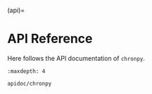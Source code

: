 (api)=

# API Reference

Here follows the API documentation of ``chronpy``.

```{toctree}
:maxdepth: 4

apidoc/chronpy
```
